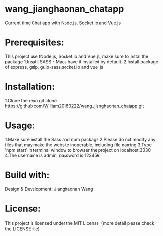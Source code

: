 # wang_jianghaonan_chatapp
 
Current time Chat app with Node.js, Socket.io and Vue.js

# Prerequisites:

This project use tNode.js, Socket.io and Vue.js, make sure to instal the package
1.Insatll SASS - Macs have it installed by default.
2.Install package of express, gulp, gulp-sass,socket.io and vue. js

# Installation:

1.Clone the repo git clone
https://github.com/William20160222/wang_jianghaonan_chatapp.git

# Usage:

1.Make sure install the Sass and npm package
2.Please do not modify any files that may make the website inoperable, including file naming
3.Type 'npm start' in terminal window to browser the project on localhost:3030
4.The username is admin, password is 123456

# Build with:

Design & Development: Jianghaonan Wang

# License:

This project is licensed under the MIT License（more detail please check the LICENSE file)
